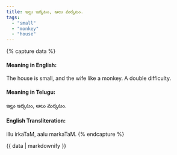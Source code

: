 ```yaml
---
title: ఇల్లు ఇర్కటం, ఆలు మర్కటం.
tags:
  - "small"
  - "monkey"
  - "house"
---
```


{% capture data %}
#### Meaning in English:
The house is small, and the wife like a monkey.
A double difficulty.

#### Meaning in Telugu:
ఇల్లు ఇర్కటం, ఆలు మర్కటం.

#### English Transliteration:
illu irkaTaM, aalu markaTaM.
{% endcapture %}

{{ data | markdownify }}

